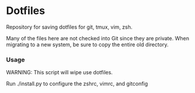 # Dotfiles

Repository for saving dotfiles for git, tmux, vim, zsh.

Many of the files here are not checked into Git since they are private. When migrating to a new system, be sure to copy the entire old directory.

### Usage
WARNING: This script will wipe use dotfiles. 

Run ./install.py to configure the zshrc, vimrc, and gitconfig
